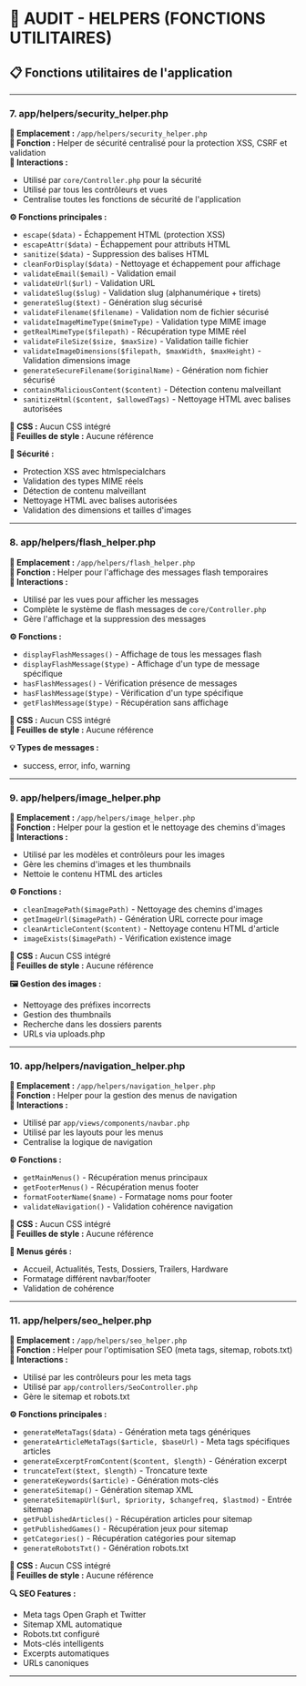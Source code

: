 # 🔧 AUDIT - HELPERS (FONCTIONS UTILITAIRES)

## 📋 **Fonctions utilitaires de l'application**

---

### **7. app/helpers/security_helper.php**
**📍 Emplacement :** `/app/helpers/security_helper.php`  
**🎯 Fonction :** Helper de sécurité centralisé pour la protection XSS, CSRF et validation  
**🔗 Interactions :**
- Utilisé par `core/Controller.php` pour la sécurité
- Utilisé par tous les contrôleurs et vues
- Centralise toutes les fonctions de sécurité de l'application

**⚙️ Fonctions principales :**
- `escape($data)` - Échappement HTML (protection XSS)
- `escapeAttr($data)` - Échappement pour attributs HTML
- `sanitize($data)` - Suppression des balises HTML
- `cleanForDisplay($data)` - Nettoyage et échappement pour affichage
- `validateEmail($email)` - Validation email
- `validateUrl($url)` - Validation URL
- `validateSlug($slug)` - Validation slug (alphanumérique + tirets)
- `generateSlug($text)` - Génération slug sécurisé
- `validateFilename($filename)` - Validation nom de fichier sécurisé
- `validateImageMimeType($mimeType)` - Validation type MIME image
- `getRealMimeType($filepath)` - Récupération type MIME réel
- `validateFileSize($size, $maxSize)` - Validation taille fichier
- `validateImageDimensions($filepath, $maxWidth, $maxHeight)` - Validation dimensions image
- `generateSecureFilename($originalName)` - Génération nom fichier sécurisé
- `containsMaliciousContent($content)` - Détection contenu malveillant
- `sanitizeHtml($content, $allowedTags)` - Nettoyage HTML avec balises autorisées

**🎨 CSS :** Aucun CSS intégré  
**📄 Feuilles de style :** Aucune référence

**🔐 Sécurité :**
- Protection XSS avec htmlspecialchars
- Validation des types MIME réels
- Détection de contenu malveillant
- Nettoyage HTML avec balises autorisées
- Validation des dimensions et tailles d'images

---

### **8. app/helpers/flash_helper.php**
**📍 Emplacement :** `/app/helpers/flash_helper.php`  
**🎯 Fonction :** Helper pour l'affichage des messages flash temporaires  
**🔗 Interactions :**
- Utilisé par les vues pour afficher les messages
- Complète le système de flash messages de `core/Controller.php`
- Gère l'affichage et la suppression des messages

**⚙️ Fonctions :**
- `displayFlashMessages()` - Affichage de tous les messages flash
- `displayFlashMessage($type)` - Affichage d'un type de message spécifique
- `hasFlashMessages()` - Vérification présence de messages
- `hasFlashMessage($type)` - Vérification d'un type spécifique
- `getFlashMessage($type)` - Récupération sans affichage

**🎨 CSS :** Aucun CSS intégré  
**📄 Feuilles de style :** Aucune référence

**💡 Types de messages :**
- success, error, info, warning

---

### **9. app/helpers/image_helper.php**
**📍 Emplacement :** `/app/helpers/image_helper.php`  
**🎯 Fonction :** Helper pour la gestion et le nettoyage des chemins d'images  
**🔗 Interactions :**
- Utilisé par les modèles et contrôleurs pour les images
- Gère les chemins d'images et les thumbnails
- Nettoie le contenu HTML des articles

**⚙️ Fonctions :**
- `cleanImagePath($imagePath)` - Nettoyage des chemins d'images
- `getImageUrl($imagePath)` - Génération URL correcte pour image
- `cleanArticleContent($content)` - Nettoyage contenu HTML d'article
- `imageExists($imagePath)` - Vérification existence image

**🎨 CSS :** Aucun CSS intégré  
**📄 Feuilles de style :** Aucune référence

**🖼️ Gestion des images :**
- Nettoyage des préfixes incorrects
- Gestion des thumbnails
- Recherche dans les dossiers parents
- URLs via uploads.php

---

### **10. app/helpers/navigation_helper.php**
**📍 Emplacement :** `/app/helpers/navigation_helper.php`  
**🎯 Fonction :** Helper pour la gestion des menus de navigation  
**🔗 Interactions :**
- Utilisé par `app/views/components/navbar.php`
- Utilisé par les layouts pour les menus
- Centralise la logique de navigation

**⚙️ Fonctions :**
- `getMainMenus()` - Récupération menus principaux
- `getFooterMenus()` - Récupération menus footer
- `formatFooterName($name)` - Formatage noms pour footer
- `validateNavigation()` - Validation cohérence navigation

**🎨 CSS :** Aucun CSS intégré  
**📄 Feuilles de style :** Aucune référence

**🧭 Menus gérés :**
- Accueil, Actualités, Tests, Dossiers, Trailers, Hardware
- Formatage différent navbar/footer
- Validation de cohérence

---

### **11. app/helpers/seo_helper.php**
**📍 Emplacement :** `/app/helpers/seo_helper.php`  
**🎯 Fonction :** Helper pour l'optimisation SEO (meta tags, sitemap, robots.txt)  
**🔗 Interactions :**
- Utilisé par les contrôleurs pour les meta tags
- Utilisé par `app/controllers/SeoController.php`
- Gère le sitemap et robots.txt

**⚙️ Fonctions principales :**
- `generateMetaTags($data)` - Génération meta tags génériques
- `generateArticleMetaTags($article, $baseUrl)` - Meta tags spécifiques articles
- `generateExcerptFromContent($content, $length)` - Génération excerpt
- `truncateText($text, $length)` - Troncature texte
- `generateKeywords($article)` - Génération mots-clés
- `generateSitemap()` - Génération sitemap XML
- `generateSitemapUrl($url, $priority, $changefreq, $lastmod)` - Entrée sitemap
- `getPublishedArticles()` - Récupération articles pour sitemap
- `getPublishedGames()` - Récupération jeux pour sitemap
- `getCategories()` - Récupération catégories pour sitemap
- `generateRobotsTxt()` - Génération robots.txt

**🎨 CSS :** Aucun CSS intégré  
**📄 Feuilles de style :** Aucune référence

**🔍 SEO Features :**
- Meta tags Open Graph et Twitter
- Sitemap XML automatique
- Robots.txt configuré
- Mots-clés intelligents
- Excerpts automatiques
- URLs canoniques

---
